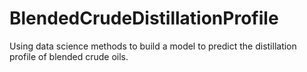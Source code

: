 # BlendedCrudeDistillationProfile
Using data science methods to build a model to predict the distillation profile of blended crude oils. 
